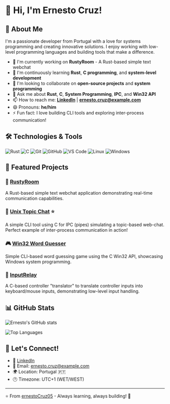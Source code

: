 # 👋 Hi, I'm Ernesto Cruz!

## 🚀 About Me

I'm a passionate developer from Portugal with a love for systems programming and creating innovative solutions. I enjoy working with low-level programming languages and building tools that make a difference.

- 🔭 I'm currently working on **RustyRoom** - A Rust-based simple text webchat
- 🌱 I'm continuously learning **Rust**, **C programming**, and **system-level development**
- 👯 I'm looking to collaborate on **open-source projects** and **system programming**
- 💬 Ask me about **Rust**, **C**, **System Programming**, **IPC**, and **Win32 API**
- 📫 How to reach me: **[LinkedIn](https://linkedin.com/in/ernesto-cruz)** | **ernesto.cruz@example.com**
- 😄 Pronouns: **he/him**
- ⚡ Fun fact: I love building CLI tools and exploring inter-process communication!

## 🛠️ Technologies & Tools

![Rust](https://img.shields.io/badge/-Rust-000000?style=flat-square&logo=rust&logoColor=white)
![C](https://img.shields.io/badge/-C-A8B9CC?style=flat-square&logo=c&logoColor=white)
![Git](https://img.shields.io/badge/-Git-F05032?style=flat-square&logo=git&logoColor=white)
![GitHub](https://img.shields.io/badge/-GitHub-181717?style=flat-square&logo=github)
![VS Code](https://img.shields.io/badge/-VS%20Code-007ACC?style=flat-square&logo=visual-studio-code)
![Linux](https://img.shields.io/badge/-Linux-FCC624?style=flat-square&logo=linux&logoColor=black)
![Windows](https://img.shields.io/badge/-Windows-0078D6?style=flat-square&logo=windows&logoColor=white)

## 🎯 Featured Projects

### 🦀 [RustyRoom](https://github.com/ernestoCruz05/RustyRoom)
A Rust-based simple text webchat application demonstrating real-time communication capabilities.

### 💬 [Unix Topic Chat](https://github.com/ernestoCruz05/unix-topic-chat) ⭐
A simple CLI tool using C for IPC (pipes) simulating a topic-based web-chat. Perfect example of inter-process communication in action!

### 🎮 [Win32 Word Guesser](https://github.com/ernestoCruz05/win32-word-guesser)
Simple CLI-based word guessing game using the C Win32 API, showcasing Windows system programming.

### 🎯 [InputRelay](https://github.com/ernestoCruz05/InputRelay)
A C-based controller "translator" to translate controller inputs into keyboard/mouse inputs, demonstrating low-level input handling.

## 📊 GitHub Stats

![Ernesto's GitHub stats](https://github-readme-stats.vercel.app/api?username=ernestoCruz05&show_icons=true&theme=dark)

![Top Languages](https://github-readme-stats.vercel.app/api/top-langs/?username=ernestoCruz05&layout=compact&theme=dark)

## 🤝 Let's Connect!

- 💼 [LinkedIn](https://linkedin.com/in/ernesto-cruz)
- 📧 Email: ernesto.cruz@example.com
- 🌍 Location: Portugal 🇵🇹
- 🕐 Timezone: UTC+1 (WET/WEST)

---

⭐️ From [ernestoCruz05](https://github.com/ernestoCruz05) - Always learning, always building! 🚀
